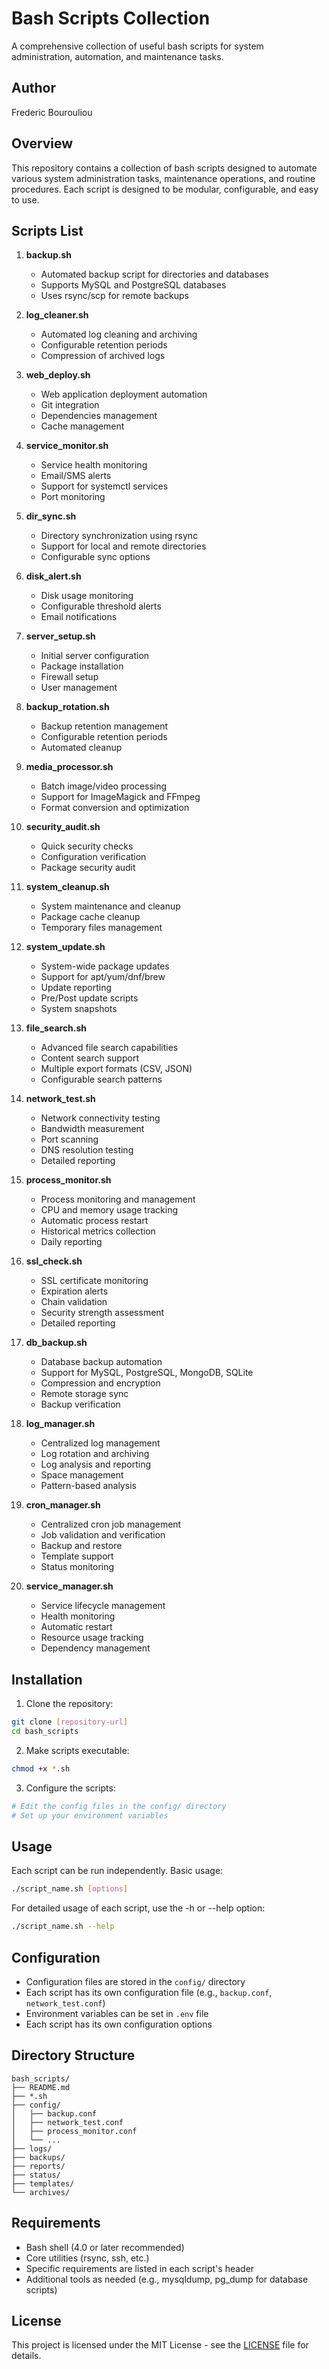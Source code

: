# Bash Scripts Collection

A comprehensive collection of useful bash scripts for system administration, automation, and maintenance tasks.

## Author

Frederic Bourouliou

## Overview

This repository contains a collection of bash scripts designed to automate various system administration tasks, maintenance operations, and routine procedures. Each script is designed to be modular, configurable, and easy to use.

## Scripts List

1. **backup.sh**
   - Automated backup script for directories and databases
   - Supports MySQL and PostgreSQL databases
   - Uses rsync/scp for remote backups

2. **log_cleaner.sh**
   - Automated log cleaning and archiving
   - Configurable retention periods
   - Compression of archived logs

3. **web_deploy.sh**
   - Web application deployment automation
   - Git integration
   - Dependencies management
   - Cache management

4. **service_monitor.sh**
   - Service health monitoring
   - Email/SMS alerts
   - Support for systemctl services
   - Port monitoring

5. **dir_sync.sh**
   - Directory synchronization using rsync
   - Support for local and remote directories
   - Configurable sync options

6. **disk_alert.sh**
   - Disk usage monitoring
   - Configurable threshold alerts
   - Email notifications

7. **server_setup.sh**
   - Initial server configuration
   - Package installation
   - Firewall setup
   - User management

8. **backup_rotation.sh**
   - Backup retention management
   - Configurable retention periods
   - Automated cleanup

9. **media_processor.sh**
   - Batch image/video processing
   - Support for ImageMagick and FFmpeg
   - Format conversion and optimization

10. **security_audit.sh**
    - Quick security checks
    - Configuration verification
    - Package security audit

11. **system_cleanup.sh**
    - System maintenance and cleanup
    - Package cache cleanup
    - Temporary files management

12. **system_update.sh**
    - System-wide package updates
    - Support for apt/yum/dnf/brew
    - Update reporting
    - Pre/Post update scripts
    - System snapshots

13. **file_search.sh**
    - Advanced file search capabilities
    - Content search support
    - Multiple export formats (CSV, JSON)
    - Configurable search patterns

14. **network_test.sh**
    - Network connectivity testing
    - Bandwidth measurement
    - Port scanning
    - DNS resolution testing
    - Detailed reporting

15. **process_monitor.sh**
    - Process monitoring and management
    - CPU and memory usage tracking
    - Automatic process restart
    - Historical metrics collection
    - Daily reporting

16. **ssl_check.sh**
    - SSL certificate monitoring
    - Expiration alerts
    - Chain validation
    - Security strength assessment
    - Detailed reporting

17. **db_backup.sh**
    - Database backup automation
    - Support for MySQL, PostgreSQL, MongoDB, SQLite
    - Compression and encryption
    - Remote storage sync
    - Backup verification

18. **log_manager.sh**
    - Centralized log management
    - Log rotation and archiving
    - Log analysis and reporting
    - Space management
    - Pattern-based analysis

19. **cron_manager.sh**
    - Centralized cron job management
    - Job validation and verification
    - Backup and restore
    - Template support
    - Status monitoring

20. **service_manager.sh**
    - Service lifecycle management
    - Health monitoring
    - Automatic restart
    - Resource usage tracking
    - Dependency management

## Installation

1. Clone the repository:
```bash
git clone [repository-url]
cd bash_scripts
```

2. Make scripts executable:
```bash
chmod +x *.sh
```

3. Configure the scripts:
```bash
# Edit the config files in the config/ directory
# Set up your environment variables
```

## Usage

Each script can be run independently. Basic usage:

```bash
./script_name.sh [options]
```

For detailed usage of each script, use the -h or --help option:

```bash
./script_name.sh --help
```

## Configuration

- Configuration files are stored in the `config/` directory
- Each script has its own configuration file (e.g., `backup.conf`, `network_test.conf`)
- Environment variables can be set in `.env` file
- Each script has its own configuration options

## Directory Structure

```
bash_scripts/
├── README.md
├── *.sh
├── config/
│   ├── backup.conf
│   ├── network_test.conf
│   ├── process_monitor.conf
│   └── ...
├── logs/
├── backups/
├── reports/
├── status/
├── templates/
└── archives/
```

## Requirements

- Bash shell (4.0 or later recommended)
- Core utilities (rsync, ssh, etc.)
- Specific requirements are listed in each script's header
- Additional tools as needed (e.g., mysqldump, pg_dump for database scripts)

## License

This project is licensed under the MIT License - see the [LICENSE](LICENSE) file for details. 